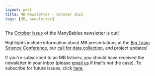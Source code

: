 ```yaml
---
layout: post
title: MB Newsletter - October 2022
tags: [MB, newsletter]
---
```


The [October issue](https://mailchi.mp/0ac26ad97239/mb-newsletter-oct2022) of the ManyBabies newsletter is out! 

Highlights include information about MB presentations at the [Big Team Science Conference](https://bigteamscienceconference.github.io/), our [call for data collection](https://mailchi.mp/951936886212/collect-data-with-manybabies-updated), and project updates!

If you're subscribed to an MB listserv, you should have received the newsletter in your inbox (please [email us](mailto:manybabiesconsortium@gmail.com) if that's not the case). To subscribe for future issues, click [here](https://t.co/7zxifYO7qN?amp=1).